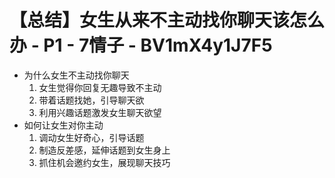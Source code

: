 # 【总结】女生从来不主动找你聊天该怎么办 - P1 - 7情子 - BV1mX4y1J7F5

-   为什么女生不主动找你聊天
    1.  女生觉得你回复无趣导致不主动
    2.  带着话题找她，引导聊天欲
    3.  利用兴趣话题激发女生聊天欲望
-   如何让女生对你主动
    1.  调动女生好奇心，引导话题
    2.  制造反差感，延伸话题到女生身上
    3.  抓住机会邀约女生，展现聊天技巧